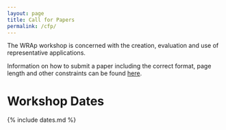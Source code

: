 ```yaml
---
layout: page
title: Call for Papers
permalink: /cfp/
---
```


The WRAp workshop is concerned with the creation, evaluation and use of
representative applications.

Information on how to submit a paper including the correct format, page length
and other constraints can be found [here](/submission).

# Workshop Dates

{% include dates.md %}



